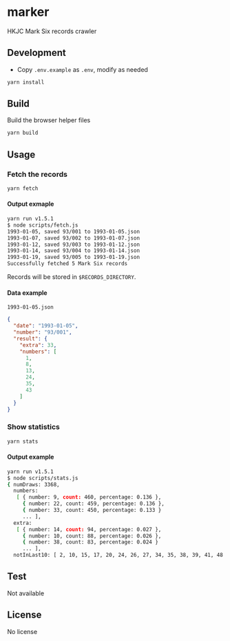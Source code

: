 # marker
HKJC Mark Six records crawler
## Development
 - Copy `.env.example` as `.env`, modify as needed
```bash
yarn install
```
## Build
Build the browser helper files
```bash
yarn build
```
## Usage
### Fetch the records
```bash
yarn fetch
```
#### Output exmaple
```bash
yarn run v1.5.1
$ node scripts/fetch.js
1993-01-05, saved 93/001 to 1993-01-05.json
1993-01-07, saved 93/002 to 1993-01-07.json
1993-01-12, saved 93/003 to 1993-01-12.json
1993-01-14, saved 93/004 to 1993-01-14.json
1993-01-19, saved 93/005 to 1993-01-19.json
Successfully fetched 5 Mark Six records
```
Records will be stored in `$RECORDS_DIRECTORY`.
#### Data example
`1993-01-05.json`
```json
{
  "date": "1993-01-05",
  "number": "93/001",
  "result": {
    "extra": 33,
    "numbers": [
      1,
      8,
      13,
      24,
      35,
      43
    ]
  }
}
```
### Show statistics
```bash
yarn stats
```
#### Output example
```bash
yarn run v1.5.1
$ node scripts/stats.js
{ numDraws: 3368, 
  numbers:
   [ { number: 9, count: 460, percentage: 0.136 },
     { number: 22, count: 459, percentage: 0.136 },
     { number: 33, count: 450, percentage: 0.133 }
     ... ],
  extra:
   [ { number: 14, count: 94, percentage: 0.027 },
     { number: 10, count: 88, percentage: 0.026 },
     { number: 38, count: 83, percentage: 0.024 }
     ... ],
  notInLast10: [ 2, 10, 15, 17, 20, 24, 26, 27, 34, 35, 38, 39, 41, 48 ] }
```
## Test
Not available
## License
No license
